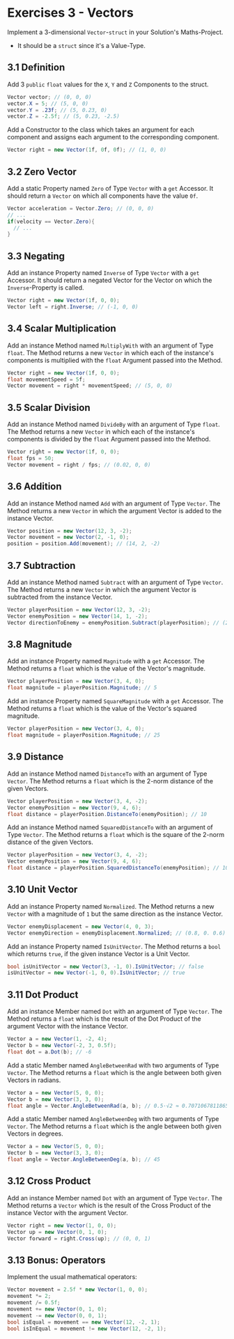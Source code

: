 # Exercises 3 - Vectors

Implement a 3-dimensional `Vector`-`struct` in your Solution's Maths-Project.
- It should be a `struct` since it's a Value-Type.

## 3.1 Definition

Add 3 `public` `float` values for the `X`, `Y` and `Z` Components to the struct.

```cs
Vector vector; // (0, 0, 0)
vector.X = 5; // (5, 0, 0)
vector.Y = .23f; // (5, 0.23, 0)
vector.Z = -2.5f; // (5, 0.23, -2.5)
```

Add a Constructor to the class which takes an argument for each component and assigns each argument to the corresponding component.

```cs
Vector right = new Vector(1f, 0f, 0f); // (1, 0, 0)
```

## 3.2 Zero Vector

Add a static Property named `Zero` of Type `Vector` with a `get` Accessor. It should return a `Vector` on which all components have the value `0f`.

```cs
Vector acceleration = Vector.Zero; // (0, 0, 0)
// ...
if(velocity == Vector.Zero){
  // ...
}
```

## 3.3 Negating

Add an instance Property named `Inverse` of Type `Vector` with a `get` Accessor. It should return a negated Vector for the Vector on which the `Inverse`-Property is called.

```cs
Vector right = new Vector(1f, 0, 0);
Vector left = right.Inverse; // (-1, 0, 0)
```

## 3.4 Scalar Multiplication

Add an instance Method named `MultiplyWith` with an argument of Type `float`. The Method returns a new `Vector` in which each of the instance's components is multiplied with the `float` Argument passed into the Method.

```cs
Vector right = new Vector(1f, 0, 0);
float movementSpeed = 5f;
Vector movement = right * movementSpeed; // (5, 0, 0)
```

## 3.5 Scalar Division

Add an instance Method named `DivideBy` with an argument of Type `float`. The Method returns a new `Vector` in which each of the instance's components is divided by the `float` Argument passed into the Method.

```cs
Vector right = new Vector(1f, 0, 0);
float fps = 50;
Vector movement = right / fps; // (0.02, 0, 0)
```

## 3.6 Addition

Add an instance Method named `Add` with an argument of Type `Vector`. The Method returns a new `Vector` in which the argument Vector is added to the instance Vector.

```cs
Vector position = new Vector(12, 3, -2);
Vector movement = new Vector(2, -1, 0);
position = position.Add(movement); // (14, 2, -2)
```

## 3.7 Subtraction

Add an instance Method named `Subtract` with an argument of Type `Vector`. The Method returns a new `Vector` in which the argument Vector is subtracted from the instance Vector.

```cs
Vector playerPosition = new Vector(12, 3, -2);
Vector enemyPosition = new Vector(14, 1, -2);
Vector directionToEnemy = enemyPosition.Subtract(playerPosition); // (2, -2, 0)
```

## 3.8 Magnitude

Add an instance Property named `Magnitude` with a `get` Accessor. The Method returns a `float` which is the value of the Vector's magnitude.

```cs
Vector playerPosition = new Vector(3, 4, 0);
float magnitude = playerPosition.Magnitude; // 5
```

Add an instance Property named `SquareMagnitude` with a `get` Accessor. The Method returns a `float` which is the value of the Vector's squared magnitude.

```cs
Vector playerPosition = new Vector(3, 4, 0);
float magnitude = playerPosition.Magnitude; // 25
```

## 3.9 Distance

Add an instance Method named `DistanceTo` with an argument of Type `Vector`. The Method returns a `float` which is the 2-norm distance of the given Vectors.

```cs
Vector playerPosition = new Vector(3, 4, -2);
Vector enemyPosition = new Vector(9, 4, 6);
float distance = playerPosition.DistanceTo(enemyPosition); // 10
```

Add an instance Method named `SquaredDistanceTo` with an argument of Type `Vector`. The Method returns a `float` which is the square of the 2-norm distance of the given Vectors.

```cs
Vector playerPosition = new Vector(3, 4, -2);
Vector enemyPosition = new Vector(9, 4, 6);
float distance = playerPosition.SquaredDistanceTo(enemyPosition); // 100
```

## 3.10 Unit Vector

Add an instance Property named `Normalized`. The Method returns a new `Vector` with a magnitude of `1` but the same direction as the instance Vector.

```cs
Vector enemyDisplacement = new Vector(4, 0, 3);
Vector enemyDirection = enemyDisplacement.Normalized; // (0.8, 0. 0.6)
```

Add an instance Property named `IsUnitVector`. The Method returns a `bool` which returns `true`, if the given instance Vector is a Unit Vector.

```cs
bool isUnitVector = new Vector(3, -1, 0).IsUnitVector; // false
isUnitVector = new Vector(-1, 0, 0).IsUnitVector; // true
```

## 3.11 Dot Product

Add an instance Member named `Dot` with an argument of Type `Vector`. The Method returns a `float` which is the result of the Dot Product of the argument Vector with the instance Vector.

```cs
Vector a = new Vector(1, -2, 4);
Vector b = new Vector(-2, 3, 0.5f);
float dot = a.Dot(b); // -6
```

Add a static Member named `AngleBetweenRad` with two arguments of Type `Vector`. The Method returns a `float` which is the angle between both given Vectors in radians.

```cs
Vector a = new Vector(5, 0, 0);
Vector b = new Vector(3, 3, 0);
float angle = Vector.AngleBetweenRad(a, b); // 0.5·√2 ≈ 0.7071067811865476
```

Add a static Member named `AngleBetweenDeg` with two arguments of Type `Vector`. The Method returns a `float` which is the angle between both given Vectors in degrees.

```cs
Vector a = new Vector(5, 0, 0);
Vector b = new Vector(3, 3, 0);
float angle = Vector.AngleBetweenDeg(a, b); // 45
```

## 3.12 Cross Product

Add an instance Member named `Dot` with an argument of Type `Vector`. The Method returns a `Vector` which is the result of the Cross Product of the instance Vector with the argument Vector.

```cs
Vector right = new Vector(1, 0, 0);
Vector up = new Vector(0, 1, 0);
Vector forward = right.Cross(up); // (0, 0, 1)
```

## 3.13 Bonus: Operators

Implement the usual mathematical operators:

```cs
Vector movement = 2.5f * new Vector(1, 0, 0);
movement *= 2;
movement /= 0.5f;
movement += new Vector(0, 1, 0);
movement -= new Vector(0, 0, 1);
bool isEqual = movement == new Vector(12, -2, 1);
bool isInEqual = movement != new Vector(12, -2, 1);
```
